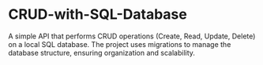 # CRUD-with-SQL-Database
A simple API that performs CRUD operations (Create, Read, Update, Delete) on a local SQL database. The project uses migrations to manage the database structure, ensuring organization and scalability.
